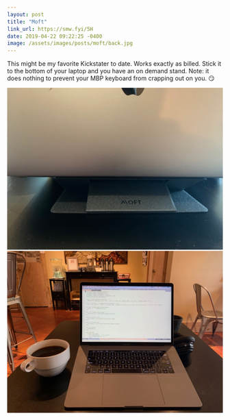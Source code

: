 ```yaml
---
layout: post
title: "Moft"
link_url: https://smw.fyi/5H
date: 2019-04-22 09:22:25 -0400
image: /assets/images/posts/moft/back.jpg
---
```


This might be my favorite Kickstater to date. Works exactly as billed. Stick it to the bottom of your laptop and you have an on demand stand. Note: it does nothing to prevent your MBP keyboard from crapping out on you. 😏

<!--more-->

![Moft Back](/assets/images/posts/moft/back.jpg)
![Moft Front](/assets/images/posts/moft/front.jpg)
